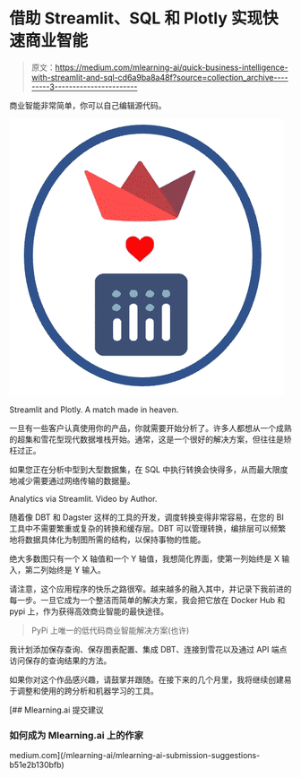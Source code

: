 # 借助 Streamlit、SQL 和 Plotly 实现快速商业智能

> 原文：<https://medium.com/mlearning-ai/quick-business-intelligence-with-streamlit-and-sql-cd6a9ba8a48f?source=collection_archive---------3----------------------->

商业智能非常简单，你可以自己编辑源代码。

![](img/577f95a856819888a6b496939269e6c0.png)

Streamlit and Plotly. A match made in heaven.

一旦有一些客户认真使用你的产品，你就需要开始分析了。许多人都想从一个成熟的超集和雪花型现代数据堆栈开始。通常，这是一个很好的解决方案，但往往是矫枉过正。

如果您正在分析中型到大型数据集，在 SQL 中执行转换会快得多，从而最大限度地减少需要通过网络传输的数据量。

Analytics via Streamlit. Video by Author.

随着像 DBT 和 Dagster 这样的工具的开发，调度转换变得非常容易，在您的 BI 工具中不需要繁重或复杂的转换和缓存层。DBT 可以管理转换，编排层可以频繁地将数据具体化为制图所需的结构，以保持事物的性能。

绝大多数图只有一个 X 轴值和一个 Y 轴值，我想简化界面，使第一列始终是 X 输入，第二列始终是 Y 输入。

请注意，这个应用程序的快乐之路很窄。越来越多的融入其中，并记录下我前进的每一步。一旦它成为一个整洁而简单的解决方案，我会把它放在 Docker Hub 和 pypi 上，作为获得高效商业智能的最快途径。

> PyPi 上唯一的低代码商业智能解决方案(也许)

我计划添加保存查询、保存图表配置、集成 DBT、连接到雪花以及通过 API 端点访问保存的查询结果的方法。

如果你对这个作品感兴趣，请鼓掌并跟随。在接下来的几个月里，我将继续创建易于调整和使用的跨分析和机器学习的工具。

[](/mlearning-ai/mlearning-ai-submission-suggestions-b51e2b130bfb) [## Mlearning.ai 提交建议

### 如何成为 Mlearning.ai 上的作家

medium.com](/mlearning-ai/mlearning-ai-submission-suggestions-b51e2b130bfb)